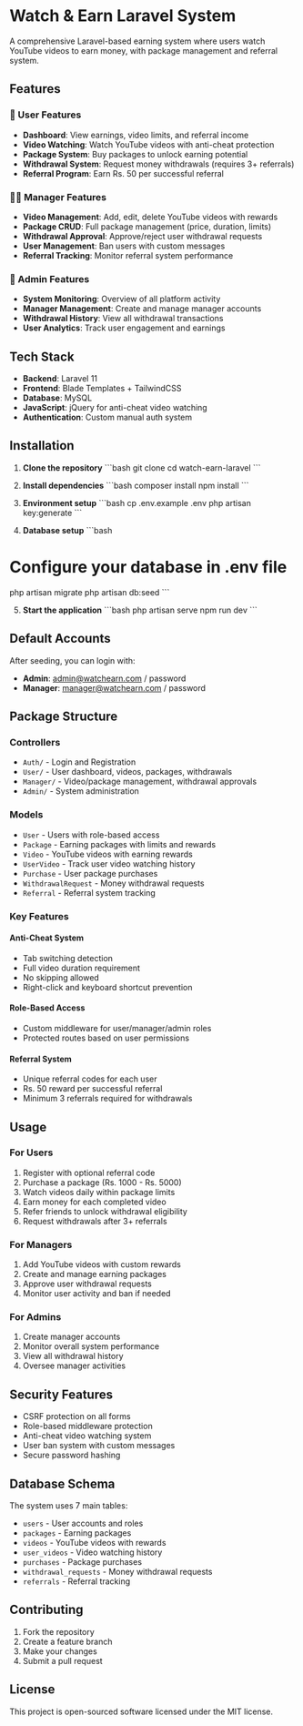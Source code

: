 # Watch & Earn Laravel System

A comprehensive Laravel-based earning system where users watch YouTube videos to earn money, with package management and referral system.

## Features

### 🎯 User Features
- **Dashboard**: View earnings, video limits, and referral income
- **Video Watching**: Watch YouTube videos with anti-cheat protection
- **Package System**: Buy packages to unlock earning potential
- **Withdrawal System**: Request money withdrawals (requires 3+ referrals)
- **Referral Program**: Earn Rs. 50 per successful referral

### 👨‍💼 Manager Features
- **Video Management**: Add, edit, delete YouTube videos with rewards
- **Package CRUD**: Full package management (price, duration, limits)
- **Withdrawal Approval**: Approve/reject user withdrawal requests
- **User Management**: Ban users with custom messages
- **Referral Tracking**: Monitor referral system performance

### 🔧 Admin Features
- **System Monitoring**: Overview of all platform activity
- **Manager Management**: Create and manage manager accounts
- **Withdrawal History**: View all withdrawal transactions
- **User Analytics**: Track user engagement and earnings

## Tech Stack

- **Backend**: Laravel 11
- **Frontend**: Blade Templates + TailwindCSS
- **Database**: MySQL
- **JavaScript**: jQuery for anti-cheat video watching
- **Authentication**: Custom manual auth system

## Installation

1. **Clone the repository**
\`\`\`bash
git clone <repository-url>
cd watch-earn-laravel
\`\`\`

2. **Install dependencies**
\`\`\`bash
composer install
npm install
\`\`\`

3. **Environment setup**
\`\`\`bash
cp .env.example .env
php artisan key:generate
\`\`\`

4. **Database setup**
\`\`\`bash
# Configure your database in .env file
php artisan migrate
php artisan db:seed
\`\`\`

5. **Start the application**
\`\`\`bash
php artisan serve
npm run dev
\`\`\`

## Default Accounts

After seeding, you can login with:

- **Admin**: admin@watchearn.com / password
- **Manager**: manager@watchearn.com / password

## Package Structure

### Controllers
- `Auth/` - Login and Registration
- `User/` - User dashboard, videos, packages, withdrawals
- `Manager/` - Video/package management, withdrawal approvals
- `Admin/` - System administration

### Models
- `User` - Users with role-based access
- `Package` - Earning packages with limits and rewards
- `Video` - YouTube videos with earning rewards
- `UserVideo` - Track user video watching history
- `Purchase` - User package purchases
- `WithdrawalRequest` - Money withdrawal requests
- `Referral` - Referral system tracking

### Key Features

#### Anti-Cheat System
- Tab switching detection
- Full video duration requirement
- No skipping allowed
- Right-click and keyboard shortcut prevention

#### Role-Based Access
- Custom middleware for user/manager/admin roles
- Protected routes based on user permissions

#### Referral System
- Unique referral codes for each user
- Rs. 50 reward per successful referral
- Minimum 3 referrals required for withdrawals

## Usage

### For Users
1. Register with optional referral code
2. Purchase a package (Rs. 1000 - Rs. 5000)
3. Watch videos daily within package limits
4. Earn money for each completed video
5. Refer friends to unlock withdrawal eligibility
6. Request withdrawals after 3+ referrals

### For Managers
1. Add YouTube videos with custom rewards
2. Create and manage earning packages
3. Approve user withdrawal requests
4. Monitor user activity and ban if needed

### For Admins
1. Create manager accounts
2. Monitor overall system performance
3. View all withdrawal history
4. Oversee manager activities

## Security Features

- CSRF protection on all forms
- Role-based middleware protection
- Anti-cheat video watching system
- User ban system with custom messages
- Secure password hashing

## Database Schema

The system uses 7 main tables:
- `users` - User accounts and roles
- `packages` - Earning packages
- `videos` - YouTube videos with rewards
- `user_videos` - Video watching history
- `purchases` - Package purchases
- `withdrawal_requests` - Money withdrawal requests
- `referrals` - Referral tracking

## Contributing

1. Fork the repository
2. Create a feature branch
3. Make your changes
4. Submit a pull request

## License

This project is open-sourced software licensed under the MIT license.

